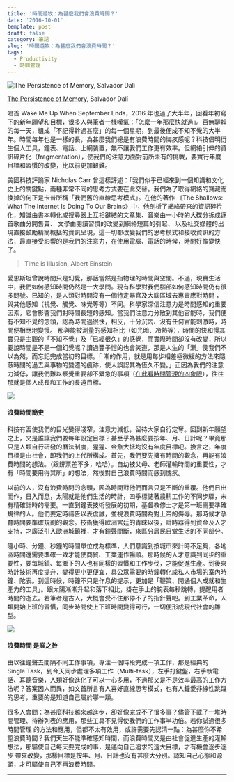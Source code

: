 ```yaml
---
title: '時間遊牧：為甚麼我們會浪費時間？'
date: '2016-10-01'
template: post
draft: false
category: 筆記
slug: '時間遊牧：為甚麼我們會浪費時間？'
tags:
  - Productivity
  - 時間管理
---
```


![The Persistence of Memory, Salvador Dalí](/media/f6287-1dk99wq6ninhklssjsepn7w.jpeg)

[The Persistence of Memory](https://en.wikipedia.org/wiki/The_Persistence_of_Memory), Salvador Dalí

唱首 Wake Me Up When September Ends，2016 年也過了大半年，回看年初寫下的新年願望和目標，很多人與筆者一樣嘆氣：「怎麼一年那麼快就過」。百無聊賴的每一天，組成「不記得幹過甚麼」的每一個星期，到最後便成不知不覺的大半年。時間每年也是一樣的長，為甚麼我們總是有浪費時間的悔疚感呢？科技倡明衍生個人工具，鐘表、電話、上網裝置，無不讓我們工作更有效率。但網絡引伸的資訊碎片化（fragmentation），使我們的注意力面對前所未有的挑戰，要實行年度目標和習慣的改變，比以前更加艱難。

美國科技評論家 Nicholas Carr 曾這樣評述：「我們似乎已經來到一個知識和文化史上的關鍵點，兩種非常不同的思考方式要在此交替。我們為了取得網絡的寶藏而換掉的何正是卡普所稱「我們舊的直線思考模式」。在他的著作 《The Shallows: What The Internet Is Doing To Our Brains》中，他剖析了網絡帶來的資訊碎片化，知識由書本轉化成搜尋器上互相鍵結的文章集、音樂由一小時的大碟分拆成逐首歌曲分開售賣、 文學由閱讀習慣的改變到網絡短篇的引起、 以及社交媒體的出現直接鼓勵精簡概括的資訊呈現，這一切都改變我們的思考模式和接收資訊的方法，最直接受影響的是我們的注意力，在使用電腦、電話的時候，時間好像變快了。

> Time is Illusion, Albert Einstein

愛恩斯坦曾說時間只是幻覺，那話當然是指物理的時間與空間。不過，現實生活中，我們如何感知時間仍然是一大學問。現有科學對我們腦部如何感知時間仍有很多問號。已知的，是人類對時間沒有一個特定器官及大腦區域去專責應對時間 ，與其他感知（視覺、觸覺、味覺等等）不同。科學家深信注意力是時間感知的重要因素，它會影響我們對時間長短的感知。當我們注意力分散到其他官能時，我們便有不知不覺的念頭，認為時間過很快，相反，十分沉悶、沒有任何官能刺激時，時間便相應地變慢。 那與能被測量的感知相比（如光暗、冷熱等），時間的快和慢其實只是主觀的「不知不覺」及「已經很久」的感覺，而實際時間卻沒有改變，所以要說時間是不是一個幻覺呢？讀過豐子愷的也會笑道，那是人生的「漸」使我們不以為然，而忘記完成當初的目標。「 漸的作用，就是用每步相差極微緩的方法來隱蔽時間的過去與事物的變遷的痕跡，使人誤認其為恆久不變。」正因為我們的注意力減低，讓我們難以察覺重要卻不緊急的事項（[在此看時間管理的四象限](https://czarto.com/2012/04/24/four-quadrants-of-time/)），往往那就是個人成長和工作的長遠目標。

![](/media/7ca2b-0uuufqk8uyhcpncyi.jpeg)

#### 浪費時間簡史

科技有否使我們的目光變得淺窄，注意力減低，留待大家自行定奪。回到新年願望之上，又是誰讓我們要每年設定目標？甚至乎為甚麼要按年、月、日計呢？畢竟那只是人類自行研發的曆法制度，猩猩、金魚大抵均沒有年度目標吧。換言之，年度目標是由社會，即我們的上代所構成。首先，我們要先擁有時間的觀念，再能有浪費時間的想法。（跟鎅票差不多，哈哈）。自幼被父母、老師灌輸時間的重要性，才有「時間要用得其所」的想法，然後對自己浪費時間而感到愧疚。

以前的人，沒有浪費時間的念頭，因為時間對他們而言只是不斷的重覆。他們日出而作，日入而息，太陽就是他們生活的時計，四季標誌著農耕工作的不同步驟，未有精確計時的需要。一直到鐘表技術發展的初期，基督教修士才是第一班需要準確規律的人。他們要定時禱告以表䖍誠，並視浪費時間為對上帝的侮辱。那時候才孕育時間要準確規劃的觀念。技術獲得歐洲宮廷的青睞以後，計時器得到資金及人才支持，才廣泛引入歐洲城鎮裡，才有鐘聲間斷，來區分居民日堂生活的不同部分。

隨小時、分鐘、秒鐘的時間單位成為標準，人們意識到按城市來計時不足夠，各地區時間還需要準確一致才能使商貿、工業運作暢順。那時候的人才意識到同步的重要性，要每城鎮、每鄉下的人也有同樣的習慣和工作步伐，才能促進生產。到後來時計技術再度提升，變得更小更便宜，具公眾需要的時鐘轉化成私人市場的室內時鐘、陀表。到這時候，時鐘不只是作息的提示，更加是「鞭策、開通個人成就和生產力的工具」。跟太陽漸漸升起和落下相比，掛在手上的腕表每秒跳轉，提醒用者時間的逝去。若筆者是古人，大概會受不住那停不了的指針聲吧。到工業革命，人類開始上班的習慣，同步時間使上下班時間變得可行，一切便形成現代社會的雛型。

![](/media/5f63a-0eztq2e9iapg0a_as.jpg)

#### 浪費時間 是誰之咎

由以往鐘聲去間隔不同工作事項，專注一個時段完成一項工作，那是經典的 Single Task，到今天同步處理多項工作（Multi-task），左手打鍵盤，右手執電話、耳聽音樂，人類好像進化了可以一心多用，不過那又是不是效率最高的工作方法呢？答案因人而異，如文首所言有人喜好直線思考模式，也有人鐘愛非線性跳躍的思考，重要的是知道自己屬於哪一類。

很多人會問：為甚麼科技越來越進步，卻好像完成不了很多事？儘管下載了一堆時間管理、待辦列表的應用，那些工具不見得使我們的工作事半功倍。若你試過很多時間管理 的方法和應用，但都不太有效用，或許需要先認清一點：為甚麼你不希望浪費時間？我們天生不能準確感知時間，而浪費時間又是由社會促進生產的灌輸想法，那驅使自己每天要完成的事，是邁向自己追求的遠大目標，才有機會逐步逐步 帶來改變，那樣目標是按年、月、日計也沒有甚麼大分別。認知自己心態和源頭，才可驅使自己不再浪費時間。

---
